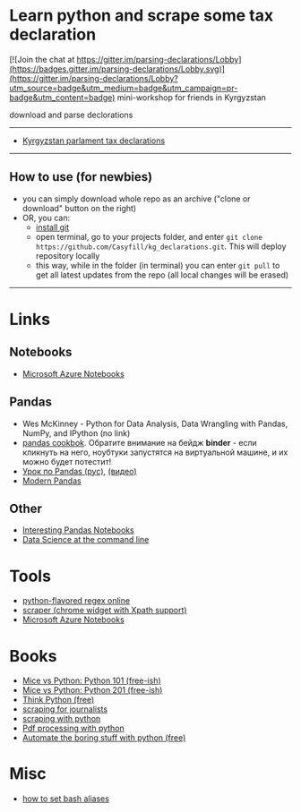 Learn python and scrape some tax declaration
==============================

[![Join the chat at https://gitter.im/parsing-declarations/Lobby](https://badges.gitter.im/parsing-declarations/Lobby.svg)](https://gitter.im/parsing-declarations/Lobby?utm_source=badge&utm_medium=badge&utm_campaign=pr-badge&utm_content=badge)
mini-workshop for friends in Kyrgyzstan

download and parse declorations

--------
- [Kyrgyzstan parlament tax declarations](http://mkk.gov.kg/contents/view/id/621/pid/157)

---

## How to use (for newbies)

- you can simply download whole repo as an archive ("clone or download" button on the right)
- OR, you can:
    - [install git](https://git-scm.com/)
    - open terminal, go to your projects folder, and enter `git clone https://github.com/Casyfill/kg_declarations.git`. This will deploy repository locally
    - this way, while in the folder (in terminal) you can enter `git pull` to get all latest updates from the repo (all local changes will be erased)

---

# Links


## Notebooks
- [Microsoft Azure Notebooks](https://notebooks.azure.com/)

## Pandas
- Wes McKinney - Python for Data Analysis, Data Wrangling with Pandas, NumPy, and IPython (no link)
- [pandas cookbok](https://github.com/jvns/pandas-cookbook). Обратите внимание на бейдж **binder** - если кликнуть на него, ноубтуки запустятся на виртуальной машине, и их можно будет потестит!
- [Урок по Pandas (рус)](https://habrahabr.ru/company/ods/blog/322626/), [(видео)](https://www.youtube.com/watch?v=dEFxoyJhm3Y&feature=youtu.be)
- [Modern Pandas](https://tomaugspurger.github.io/modern-1-intro.html)

## Other
- [Interesting Pandas Notebooks](https://github.com/jupyter/jupyter/wiki/A-gallery-of-interesting-Jupyter-Notebooks)
- [Data Science at the command line](https://www.datascienceatthecommandline.com/)


# Tools
- [python-flavored regex online](https://pythex.org/)
- [scraper (chrome widget with Xpath support)]( https://chrome.google.com/webstore/detail/scraper/mbigbapnjcgaffohmbkdlecaccepngjd)
- [Microsoft Azure Notebooks](https://notebooks.azure.com/)

# Books

- [Mice vs Python: Python 101 (free-ish)](https://leanpub.com/python_101)
- [Mice vs Python: Python 201 (free-ish)](https://leanpub.com/python201)
- [Think Python (free)](http://greenteapress.com/thinkpython/thinkpython.pdf)
- [scraping for journalists](https://leanpub.com/scrapingforjournalists)
- [scraping with python](http://shop.oreilly.com/product/0636920034391.do)
- [Pdf processing with python](https://www.kickstarter.com/projects/34257246/reportlab-pdf-processing-with-python)
- [Automate the boring stuff with python (free)](https://automatetheboringstuff.com/)


# Misc
- [how to set bash aliases](bash_alias.md)